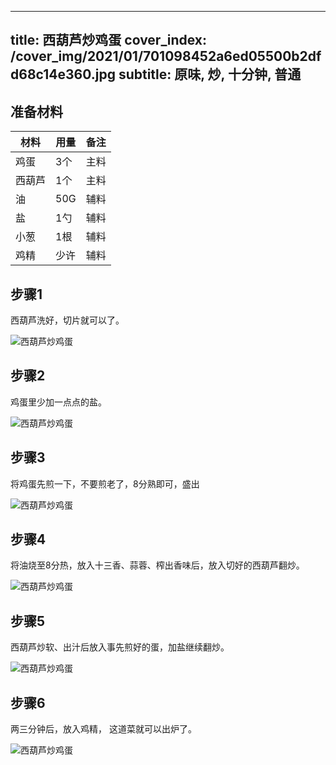 
---
title: 西葫芦炒鸡蛋
cover_index: /cover_img/2021/01/701098452a6ed05500b2dfd68c14e360.jpg
subtitle: 原味, 炒, 十分钟, 普通
---

## 准备材料

| 材料     | 用量 | 备注|
| ------- | ----- | --- |
| 鸡蛋 | 3个| 主料 |
| 西葫芦 | 1个| 主料 |
| 油 | 50G| 辅料 |
| 盐 | 1勺| 辅料 |
| 小葱 | 1根| 辅料 |
| 鸡精 | 少许| 辅料 |

## 步骤1

西葫芦洗好，切片就可以了。

![西葫芦炒鸡蛋](https://i8.meishichina.com/attachment/recipe/201010/201010031522141.jpg?x-oss-process=style/p320) 

## 步骤2

鸡蛋里少加一点点的盐。

![西葫芦炒鸡蛋](https://i8.meishichina.com/attachment/recipe/201010/201010031522541.jpg?x-oss-process=style/p320) 

## 步骤3

将鸡蛋先煎一下，不要煎老了，8分熟即可，盛出

![西葫芦炒鸡蛋](https://i8.meishichina.com/attachment/recipe/201010/201010031527106.jpg?x-oss-process=style/p320) 

## 步骤4

将油烧至8分热，放入十三香、蒜蓉、榨出香味后，放入切好的西葫芦翻炒。

![西葫芦炒鸡蛋](https://i8.meishichina.com/attachment/recipe/201010/201010031529173.jpg?x-oss-process=style/p320) 

## 步骤5

西葫芦炒软、出汁后放入事先煎好的蛋，加盐继续翻炒。

![西葫芦炒鸡蛋](https://i8.meishichina.com/attachment/recipe/201010/201010031532073.jpg?x-oss-process=style/p320) 

## 步骤6

两三分钟后，放入鸡精， 这道菜就可以出炉了。

![西葫芦炒鸡蛋](https://i8.meishichina.com/attachment/recipe/201010/201010031533170.jpg?x-oss-process=style/p320) 

